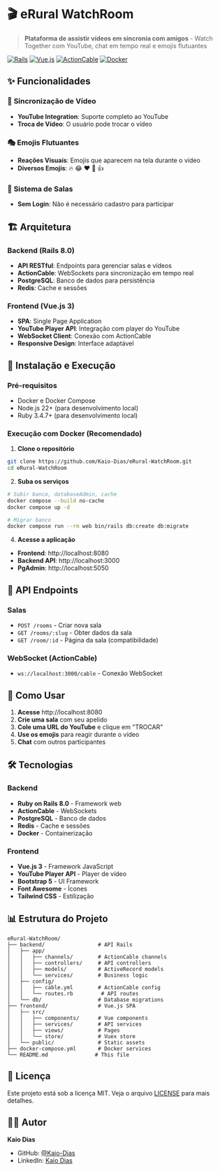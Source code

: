 # 🎬 eRural WatchRoom

> **Plataforma de assistir vídeos em sincronia com amigos** - Watch Together com YouTube, chat em tempo real e emojis flutuantes

[![Rails](https://img.shields.io/badge/Rails-8.0.3-red.svg)](https://rubyonrails.org/)
[![Vue.js](https://img.shields.io/badge/Vue.js-3.5.22-green.svg)](https://vuejs.org/)
[![ActionCable](https://img.shields.io/badge/ActionCable-WebSocket-blue.svg)](https://guides.rubyonrails.org/action_cable_overview.html)
[![Docker](https://img.shields.io/badge/Docker-Compose-blue.svg)](https://docs.docker.com/compose/)

## ✨ Funcionalidades

### 🎥 **Sincronização de Vídeo**
- **YouTube Integration**: Suporte completo ao YouTube
- **Troca de Vídeo**: O usuário pode trocar o vídeo

### 🎭 **Emojis Flutuantes**
- **Reações Visuais**: Emojis que aparecem na tela durante o vídeo
- **Diversos Emojis**: 🔥 😂 ❤️ 👏 👍

### 👥 **Sistema de Salas**
- **Sem Login**: Não é necessário cadastro para participar

## 🏗️ Arquitetura

### **Backend (Rails 8.0)**
- **API RESTful**: Endpoints para gerenciar salas e vídeos
- **ActionCable**: WebSockets para sincronização em tempo real
- **PostgreSQL**: Banco de dados para persistência
- **Redis**: Cache e sessões

### **Frontend (Vue.js 3)**
- **SPA**: Single Page Application
- **YouTube Player API**: Integração com player do YouTube
- **WebSocket Client**: Conexão com ActionCable
- **Responsive Design**: Interface adaptável

## 🚀 Instalação e Execução

### **Pré-requisitos**
- Docker e Docker Compose
- Node.js 22+ (para desenvolvimento local)
- Ruby 3.4.7+ (para desenvolvimento local)

### **Execução com Docker (Recomendado)**

1. **Clone o repositório**
```bash
git clone https://github.com/Kaio-Dias/eRural-WatchRoom.git
cd eRural-WatchRoom
```

2. **Suba os serviços**
```bash
# Subir banco, databaseAdmin, cache
docker compose --build no-cache
docker compose up -d

# Migrar banco
docker compose run --rm web bin/rails db:create db:migrate
```

4. **Acesse a aplicação**
- **Frontend**: http://localhost:8080
- **Backend API**: http://localhost:3000
- **PgAdmin**: http://localhost:5050

## 📡 API Endpoints

### **Salas**
- `POST /rooms` - Criar nova sala
- `GET /rooms/:slug` - Obter dados da sala
- `GET /room/:id` - Página da sala (compatibilidade)

### **WebSocket (ActionCable)**
- `ws://localhost:3000/cable` - Conexão WebSocket

## 🎯 Como Usar

1. **Acesse** http://localhost:8080
2. **Crie uma sala** com seu apelido
3. **Cole uma URL do YouTube** e clique em "TROCAR"
4. **Use os emojis** para reagir durante o vídeo
5. **Chat** com outros participantes

## 🛠️ Tecnologias

### **Backend**
- **Ruby on Rails 8.0** - Framework web
- **ActionCable** - WebSockets
- **PostgreSQL** - Banco de dados
- **Redis** - Cache e sessões
- **Docker** - Containerização

### **Frontend**
- **Vue.js 3** - Framework JavaScript
- **YouTube Player API** - Player de vídeo
- **Bootstrap 5** - UI Framework
- **Font Awesome** - Ícones
- **Tailwind CSS** - Estilização

## 📊 Estrutura do Projeto

```
eRural-WatchRoom/
├── backend/                 # API Rails
│   ├── app/
│   │   ├── channels/        # ActionCable channels
│   │   ├── controllers/     # API controllers
│   │   ├── models/          # ActiveRecord models
│   │   └── services/        # Business logic
│   ├── config/
│   │   ├── cable.yml        # ActionCable config
│   │   └── routes.rb         # API routes
│   └── db/                  # Database migrations
├── frontend/                # Vue.js SPA
│   ├── src/
│   │   ├── components/      # Vue components
│   │   ├── services/        # API services
│   │   ├── views/           # Pages
│   │   └── store/           # Vuex store
│   └── public/              # Static assets
├── docker-compose.yml       # Docker services
└── README.md               # This file
```

## 📝 Licença

Este projeto está sob a licença MIT. Veja o arquivo [LICENSE](LICENSE) para mais detalhes.

## 👨‍💻 Autor

**Kaio Dias**
- GitHub: [@Kaio-Dias](https://github.com/Kaio-Dias)
- LinkedIn: [Kaio Dias](https://www.linkedin.com/in/kaio-dias-0a84a1219)
